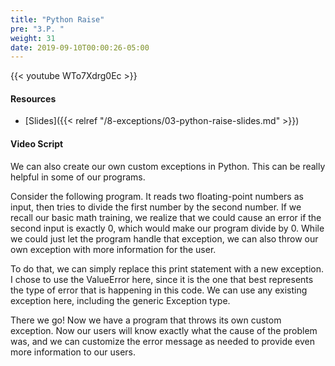 ```yaml
---
title: "Python Raise"
pre: "3.P. "
weight: 31
date: 2019-09-10T00:00:26-05:00
---
```


{{< youtube WTo7Xdrg0Ec >}}

#### Resources

* [Slides]({{< relref "/8-exceptions/03-python-raise-slides.md" >}})

#### Video Script

We can also create our own custom exceptions in Python. This can be really helpful in some of our programs.

Consider the following program. It reads two floating-point numbers as input, then tries to divide the first number by the second number. If we recall our basic math training, we realize that we could cause an error if the second input is exactly 0, which would make our program divide by 0. While we could just let the program handle that exception, we can also throw our own exception with more information for the user.

To do that, we can simply replace this print statement with a new exception. I chose to use the ValueError here, since it is the one that best represents the type of error that is happening in this code. We can use any existing exception here, including the generic Exception type.

There we go! Now we have a program that throws its own custom exception. Now our users will know exactly what the cause of the problem was, and we can customize the error message as needed to provide even more information to our users.

